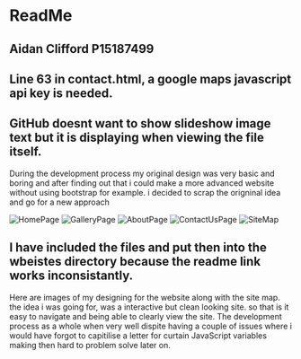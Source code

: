 
# ReadMe

## Aidan Clifford P15187499

## Line 63 in contact.html, a google maps javascript api key is needed.

## GitHub doesnt want to show slideshow image text but it is displaying when viewing the file itself.


During the development process my original design was very basic and boring and after finding out that 
i could make a more advanced website without using bootstrap for example. i decided to scrap the origninal idea 
and go for a new approach

![HomePage](website/SiteSketches.HomePage.jpg)
![GalleryPage](website/SiteSketches.GalleryPage.jpg)
![AboutPage](website/SiteSketches.AboutPage.jpg)
![ContactUsPage](website/SiteSketches.ContactUsPage.jpg)
![SiteMap](website/SiteSketches.SiteMap.jpg)

## I have included the files and put then into the wbeistes directory because the readme link works inconsistantly.

Here are images of my designing for the website along with the site map. the idea i was going for, was a interactive but clean looking site.
so that is it easy to navigate and being able to clearly view the site. The development process as a whole when very well dispite having a
couple of issues where i would have forgot to capitilise a letter for curtain JavaScript variables making then hard to problem solve later on.

